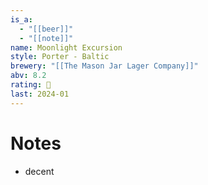 ```yaml
---
is_a:
  - "[[beer]]"
  - "[[note]]"
name: Moonlight Excursion
style: Porter - Baltic
brewery: "[[The Mason Jar Lager Company]]"
abv: 8.2
rating: 🤞
last: 2024-01
---
```

# Notes
- decent

